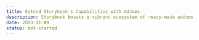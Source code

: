```yaml
---
title: Extend Storybook's Capabilities with Addons
description: Storybook boasts a vibrant ecosystem of ready-made addons. Learn how to install and register the Accessibility Addon and promote UI inclusivity.
date: 2023-11-09
status: not-started
---
```


